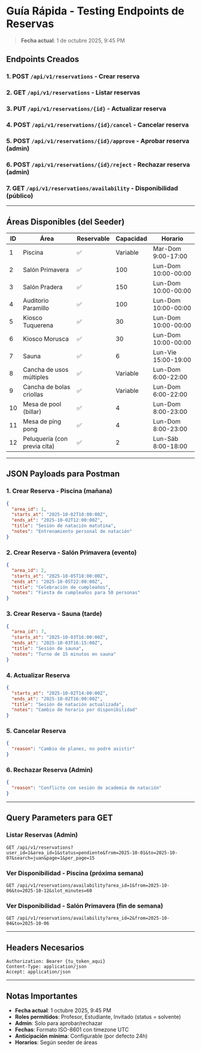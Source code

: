 # Guía Rápida - Testing Endpoints de Reservas

> **Fecha actual**: 1 de octubre 2025, 9:45 PM

## Endpoints Creados

### 1. **POST** `/api/v1/reservations` - Crear reserva
### 2. **GET** `/api/v1/reservations` - Listar reservas  
### 3. **PUT** `/api/v1/reservations/{id}` - Actualizar reserva
### 4. **POST** `/api/v1/reservations/{id}/cancel` - Cancelar reserva
### 5. **POST** `/api/v1/reservations/{id}/approve` - Aprobar reserva (admin)
### 6. **POST** `/api/v1/reservations/{id}/reject` - Rechazar reserva (admin)
### 7. **GET** `/api/v1/reservations/availability` - Disponibilidad (público)

---

## Áreas Disponibles (del Seeder)

| ID | Área | Reservable | Capacidad | Horario |
|----|------|------------|-----------|---------|
| 1 | Piscina | ✅ | Variable | Mar-Dom 9:00-17:00 |
| 2 | Salón Primavera | ✅ | 100 | Lun-Dom 10:00-00:00 |
| 3 | Salón Pradera | ✅ | 150 | Lun-Dom 10:00-00:00 |
| 4 | Auditorio Paramillo | ✅ | 100 | Lun-Dom 10:00-00:00 |
| 5 | Kiosco Tuquerena | ✅ | 30 | Lun-Dom 10:00-00:00 |
| 6 | Kiosco Morusca | ✅ | 30 | Lun-Dom 10:00-00:00 |
| 7 | Sauna | ✅ | 6 | Lun-Vie 15:00-19:00 |
| 8 | Cancha de usos múltiples | ✅ | Variable | Lun-Dom 6:00-22:00 |
| 9 | Cancha de bolas criollas | ✅ | Variable | Lun-Dom 6:00-22:00 |
| 10 | Mesa de pool (billar) | ✅ | 4 | Lun-Dom 8:00-23:00 |
| 11 | Mesa de ping pong | ✅ | 4 | Lun-Dom 8:00-23:00 |
| 12 | Peluquería (con previa cita) | ✅ | 2 | Lun-Sáb 8:00-18:00 |

---

## JSON Payloads para Postman

### 1. Crear Reserva - Piscina (mañana)
```json
{
  "area_id": 1,
  "starts_at": "2025-10-02T10:00:00Z",
  "ends_at": "2025-10-02T12:00:00Z",
  "title": "Sesión de natación matutina",
  "notes": "Entrenamiento personal de natación"
}
```

### 2. Crear Reserva - Salón Primavera (evento)
```json
{
  "area_id": 2,
  "starts_at": "2025-10-05T18:00:00Z",
  "ends_at": "2025-10-05T22:00:00Z",
  "title": "Celebración de cumpleaños",
  "notes": "Fiesta de cumpleaños para 50 personas"
}
```

### 3. Crear Reserva - Sauna (tarde)
```json
{
  "area_id": 7,
  "starts_at": "2025-10-03T16:00:00Z",
  "ends_at": "2025-10-03T16:15:00Z",
  "title": "Sesión de sauna",
  "notes": "Turno de 15 minutos en sauna"
}
```

### 4. Actualizar Reserva
```json
{
  "starts_at": "2025-10-02T14:00:00Z",
  "ends_at": "2025-10-02T16:00:00Z",
  "title": "Sesión de natación actualizada",
  "notes": "Cambio de horario por disponibilidad"
}
```

### 5. Cancelar Reserva
```json
{
  "reason": "Cambio de planes, no podré asistir"
}
```

### 6. Rechazar Reserva (Admin)
```json
{
  "reason": "Conflicto con sesión de academia de natación"
}
```

---

## Query Parameters para GET

### Listar Reservas (Admin)
```
GET /api/v1/reservations?user_id=1&area_id=1&status=pendiente&from=2025-10-01&to=2025-10-07&search=juan&page=1&per_page=15
```

### Ver Disponibilidad - Piscina (próxima semana)
```
GET /api/v1/reservations/availability?area_id=1&from=2025-10-06&to=2025-10-12&slot_minutes=60
```

### Ver Disponibilidad - Salón Primavera (fin de semana)
```
GET /api/v1/reservations/availability?area_id=2&from=2025-10-04&to=2025-10-06
```

---

## Headers Necesarios

```
Authorization: Bearer {tu_token_aqui}
Content-Type: application/json
Accept: application/json
```

---

## Notas Importantes

- **Fecha actual**: 1 octubre 2025, 9:45 PM
- **Roles permitidos**: Profesor, Estudiante, Invitado (status = solvente)
- **Admin**: Solo para aprobar/rechazar
- **Fechas**: Formato ISO-8601 con timezone UTC
- **Anticipación mínima**: Configurable (por defecto 24h)
- **Horarios**: Según seeder de áreas
